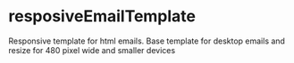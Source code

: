 # resposiveEmailTemplate
Responsive template for html emails.
Base template for desktop emails and resize for 480 pixel wide and smaller devices
